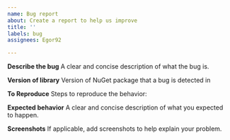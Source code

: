 ```yaml
---
name: Bug report
about: Create a report to help us improve
title: ''
labels: bug
assignees: Egor92

---
```


**Describe the bug**
A clear and concise description of what the bug is.

**Version of library**
Version of NuGet package that a bug is detected in

**To Reproduce**
Steps to reproduce the behavior:

**Expected behavior**
A clear and concise description of what you expected to happen.

**Screenshots**
If applicable, add screenshots to help explain your problem.
